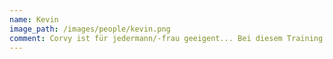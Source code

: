 ```yaml
---
name: Kevin
image_path: /images/people/kevin.png
comment: Corvy ist für jedermann/-frau geeigent... Bei diesem Training kommt es nicht darauf an wie fit du schon bist, sondern wie fit du werden willst. Hierbei kannst du die Intensität selbst wählen und dich mit und mit steigern. Der Erfolg den dieses Training mit sich bringt ist der Wahnsinn^^
---
```

